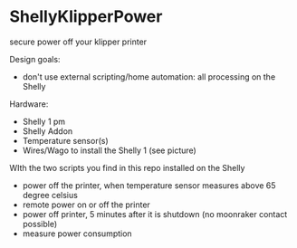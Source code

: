 # ShellyKlipperPower
secure power off your klipper printer

Design goals:
* don't use external scripting/home automation: all processing on the Shelly

Hardware:
* Shelly 1 pm
* Shelly Addon
* Temperature sensor(s)
* Wires/Wago to install the Shelly 1 (see picture)

WIth the two scripts you find in this repo installed on the Shelly
* power off the printer, when temperature sensor measures above 65 degree celsius
* remote power on or off the printer
* power off printer, 5 minutes after it is shutdown (no moonraker contact possible)
* measure power consumption
